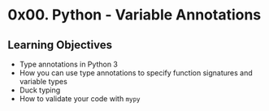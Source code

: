 <h1 class="gap">0x00. Python - Variable Annotations</h1>

<h2>Learning Objectives</h2>

<ul>
<li>Type annotations in Python 3</li>
<li>How you can use type annotations to specify function signatures and variable types</li>
<li>Duck typing</li>
<li>How to validate your code with <code>mypy</code></li>
</ul>